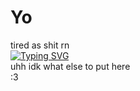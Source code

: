 # Yo

tired as shit rn  
[![Typing SVG](https://readme-typing-svg.demolab.com/?lines=im+tired+man)](https://git.io/typing-svg)  
uhh idk what else to put here  
:3
